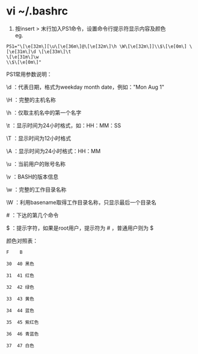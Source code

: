 # vi ~/.bashrc
1. 按insert > 末行加入PS1命令，设置命令行提示符显示内容及颜色<br/>
eg.
```
PS1="\[\e[32m\][\u\[\e[36m\]@\[\e[32m\]\h \W\[\e[32m\]]\\$\[\e[0m\] \[\e[31m\]\d \[\e[33m\]\t
\[\e[31m\]\w
\\$\[\e[0m\]"
```




PS1常用参数说明：

  \d ：代表日期，格式为weekday month date，例如："Mon Aug 1"

  \H ：完整的主机名称

  \h ：仅取主机名中的第一个名字

  \t ：显示时间为24小时格式，如：HH：MM：SS

  \T ：显示时间为12小时格式

  \A ：显示时间为24小时格式：HH：MM

  \u ：当前用户的账号名称

  \v ：BASH的版本信息

  \w ：完整的工作目录名称

  \W ：利用basename取得工作目录名称，只显示最后一个目录名

  \# ：下达的第几个命令

  \$ ：提示字符，如果是root用户，提示符为 # ，普通用户则为 $

颜色对照表：

    F    B

    30  40 黑色

    31  41 红色

    32  42 绿色

    33  43 黄色

    34  44 蓝色

    35  45 紫红色

    36  46 青蓝色

    37  47 白色
